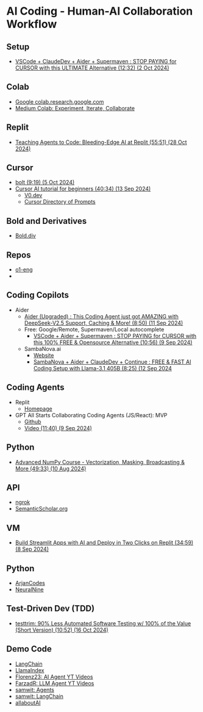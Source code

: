 # AI Coding - Human-AI Collaboration Workflow

## Setup

* [VSCode + ClaudeDev + Aider + Supermaven : STOP PAYING for CURSOR with this ULTIMATE Alternative (12:32) (2 Oct 2024)](https://www.youtube.com/watch?v=zLQuBSuzu2w&t=605s)

## Colab

* [Google colab.research.google.com](https://colab.research.google.com)
* [Medium Colab: Experiment, Iterate, Collaborate](https://medium.com/google-colab)
  
## Replit

* [Teaching Agents to Code: Bleeding-Edge AI at Replit (55:51) (28 Oct 2024)](https://www.youtube.com/watch?v=vw727qcskUQ)

## Cursor

* [bolt (9:19) (5 Oct 2024)](https://www.youtube.com/watch?v=pw-XCRa-FOI)
* [Cursor AI tutorial for beginners (40:34) (13 Sep 2024)](https://www.youtube.com/watch?v=gqUQbjsYZLQ&t=19s)
  * [V0.dev](https://v0.dev/chat)
  * [Cursor Directory of Prompts](https://www.cursordirectory.com/)

## Bold and Derivatives

* [Bold.div](https://github.com/stackblitz-labs/bolt.diy)

## Repos

* [o1-eng](https://github.com/Doriandarko/o1-engineer/blob/main/o1-eng.py)
* []()

## Coding Copilots

* Aider
  * [Aider (Upgraded) : This Coding Agent just got AMAZING with DeepSeek-V2.5 Support, Caching & More! (8:50) (11 Sep 2024)](https://www.youtube.com/watch?v=s0nzjuJeibQ)
  * Free: Google/Remote, Supermaven/Local autocomplete
    * [VSCode + Aider + Supermaven : STOP PAYING for CURSOR with this 100% FREE & Opensource Alternative (10:56) (9 Sep 2024)](https://www.youtube.com/watch?v=XkDSQq0fwfU)
  * SambaNova.ai
    * [Website](https://cloud.sambanova.ai/)
    * [SambaNova + Aider + ClaudeDev + Continue : FREE & FAST AI Coding Setup with Llama-3.1 405B (8:25) (12 Sep 2024](https://www.youtube.com/watch?v=MNuRBOB2r38)

## Coding Agents

* Replit
  * [Homepage](https://docs.replit.com/replitai/agent)
* GPT All Starts Collaborating Coding Agents (JS/React): MVP
  * [Github](https://github.com/kyaukyuai/gpt-all-star)
  * [Video (11:40) (9 Sep 2024)](https://www.youtube.com/watch?v=CD6nhqOd79o)

## Python

* [Advanced NumPy Course - Vectorization, Masking, Broadcasting & More (49:33) (10 Aug 2024)](https://www.youtube.com/watch?v=pQt8yQuPOGo)

## API

* [ngrok](https://dashboard.ngrok.com/api-keys)
* [SemanticScholar.org](https://www.semanticscholar.org/product/api?utm_campaign=API%20Newsletter&utm_medium=email&_hsenc=p2ANqtz-9a5h4UBgAuUX1V2CpJpbabUdl-tq8EtLy90esNnQM1y5rFYRML7xpnsQWKx57KBtpZFW-UKYRdqEoC3Z_HyZrLyHgIuQ&_hsmi=324220994&utm_source=hs_email)

## VM

* [Build Streamlit Apps with AI and Deploy in Two Clicks on Replit (34:59) (8 Sep 2024)](https://www.youtube.com/watch?v=UFyXVC_nzZE)

## Python

* [ArjanCodes](https://www.youtube.com/@ArjanCodes/videos)
* [NeuralNine](https://www.youtube.com/@NeuralNine/videos)

## Test-Driven Dev (TDD)

* [testtrim: 90% Less Automated Software Testing w/ 100% of the Value (Short Version) (10:52) (16 Oct 2024)](https://www.youtube.com/watch?v=wNPeTxf3xFw)

## Demo Code

* [LangChain](https://www.youtube.com/@LangChain)
* [LlamaIndex](https://www.youtube.com/@LlamaIndex/videos)
* [Florenz23: AI Agent YT Videos](https://github.com/Florenz23/ai-agent-videos/tree/master/youtube_automation)
* [FarzadR: LLM Agent YT Videos](https://github.com/Farzad-R/LLM-Zero-to-Hundred)
* [samwit: Agents](https://github.com/samwit/agent_tutorials)
* [samwit: LangChain](https://github.com/samwit/langchain-tutorials)
* [allaboutAI](https://github.com/AllAboutAI-YT?tab=repositories)